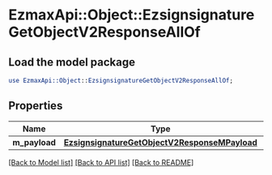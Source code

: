 # EzmaxApi::Object::EzsignsignatureGetObjectV2ResponseAllOf

## Load the model package
```perl
use EzmaxApi::Object::EzsignsignatureGetObjectV2ResponseAllOf;
```

## Properties
Name | Type | Description | Notes
------------ | ------------- | ------------- | -------------
**m_payload** | [**EzsignsignatureGetObjectV2ResponseMPayload**](EzsignsignatureGetObjectV2ResponseMPayload.md) |  | 

[[Back to Model list]](../README.md#documentation-for-models) [[Back to API list]](../README.md#documentation-for-api-endpoints) [[Back to README]](../README.md)


